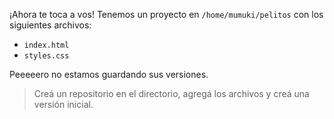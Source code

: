 ¡Ahora te toca a vos! Tenemos un proyecto en `/home/mumuki/pelitos` con los siguientes archivos:

* `index.html`
* `styles.css`

Peeeeero no estamos guardando sus versiones. 

> Creá un repositorio en el directorio, agregá los archivos y creá una versión inicial.
